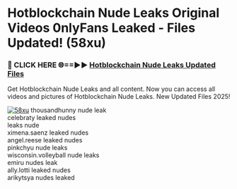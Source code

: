 # Hotblockchain Nude Leaks Original Videos 0nlyFans Leaked - Files Updated! (58xu)

<h3>🔴 CLICK HERE 🌐==►► <a href="https://tinyurl.com/52m3yx9h" rel="nofollow">Hotblockchain Nude Leaks Updated Files</a></h3>

Get Hotblockchain Nude Leaks and all content. Now you can access all videos and pictures of Hotblockchain Nude Leaks. New Updated Files 2025!

[![58xu](https://i.imgur.com/TnHtlc8.gif)](https://tinyurl.com/52m3yx9h)
thousandhunny nude leak<br>
celebraty leaked nudes<br>
leaks nude<br>
ximena.saenz leaked nudes<br>
angel.reese leaked nudes<br>
pinkchyu nude leaks<br>
wisconsin.volleyball nude leaks<br>
emiru nudes leak<br>
ally.lotti leaked nudes<br>
arikytsya nudes leaked